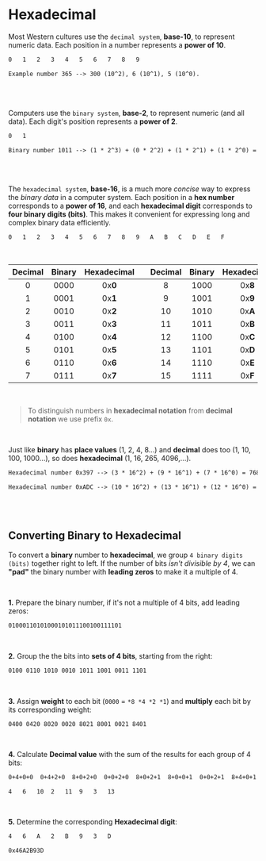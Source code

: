 # Hexadecimal

Most Western cultures use the `decimal system`, **base-10**, to represent numeric data. Each position in a number represents a **power of 10**. 

```txt
0   1   2   3   4   5   6   7   8   9
```
```txt
Example number 365 --> 300 (10^2), 6 (10^1), 5 (10^0).
```
<br><br>

Computers use the `binary system`, **base-2**, to represent numeric (and all data). Each digit's position represents a **power of 2**.

```txt
0   1
```
```txt
Binary number 1011 --> (1 * 2^3) + (0 * 2^2) + (1 * 2^1) + (1 * 2^0) = 8 + 0 + 2 + 1 = 11 in decimal
``` 
<br><br>

The `hexadecimal system`, **base-16**, is a much more *concise* way to express the *binary data* in a computer system. Each position in a **hex number** corresponds to a **power of 16**, and each **hexadecimal digit** corresponds to **four binary digits (bits)**. This makes it convenient for expressing long and complex binary data efficiently.

```txt
0   1   2   3   4   5   6   7   8   9   A   B   C   D   E   F
```
<br>

|Decimal|Binary|Hexadecimal||Decimal|Binary|Hexadecimal|
|:-:|:-:|:-:|:-:|:-:|:-:|:-:|
|0|0000|0x**0**||8|1000|0x**8**|
|1|0001|0x**1**||9|1001|0x**9**|
|2|0010|0x**2**||10|1010|0x**A**|
|3|0011|0x**3**||11|1011|0x**B**|
|4|0100|0x**4**||12|1100|0x**C**|
|5|0101|0x**5**||13|1101|0x**D**|
|6|0110|0x**6**||14|1110|0x**E**|
|7|0111|0x**7**||15|1111|0x**F**|

<br>

> To distinguish numbers in **hexadecimal notation** from **decimal notation** we use prefix `0x`. 

<br>

Just like **binary** has **place values** (1, 2, 4, 8...) and **decimal** does too (1, 10, 100, 1000...), so does **hexadecimal** (1, 16, 265, 4096,...).

```txt
Hexadecimal number 0x397 --> (3 * 16^2) + (9 * 16^1) + (7 * 16^0) = 768 + 144 + 7 = 919 in decimal
```
```txt
Hexadecimal number 0xADC --> (10 * 16^2) + (13 * 16^1) + (12 * 16^0) = 2560 + 208 + 12 = 2780 in decimal
```
<br><br>

## Converting Binary to Hexadecimal

To convert a **binary** number to **hexadecimal**, we group `4 binary digits (bits)` together right to left. If the number of bits *isn't divisible by 4*, we can **"pad"** the binary number with **leading zeros** to make it a multiple of 4. 

<br>

**1.** Prepare the binary number, if it's not a multiple of 4 bits, add leading zeros: 

```txt
01000110101000101011100100111101
```
<br>

**2.** Group the the bits into **sets of 4 bits**, starting from the right:

```txt
0100 0110 1010 0010 1011 1001 0011 1101
```
<br>

**3.** Assign **weight** to each bit (`0000` = `*8 *4 *2 *1`) and **multiply** each bit by its corresponding weight:
```
0400 0420 8020 0020 8021 8001 0021 8401
```
<br>

**4.** Calculate **Decimal value** with the sum of the results for each group of 4 bits:

```txt
0+4+0+0  0+4+2+0  8+0+2+0  0+0+2+0  8+0+2+1  8+0+0+1  0+0+2+1  8+4+0+1

4   6   10  2   11  9   3   13
```
<br>

**5.** Determine the corresponding **Hexadecimal digit**:

```txt
4   6   A   2   B   9   3   D  
```
```txt
0x46A2B93D
```
